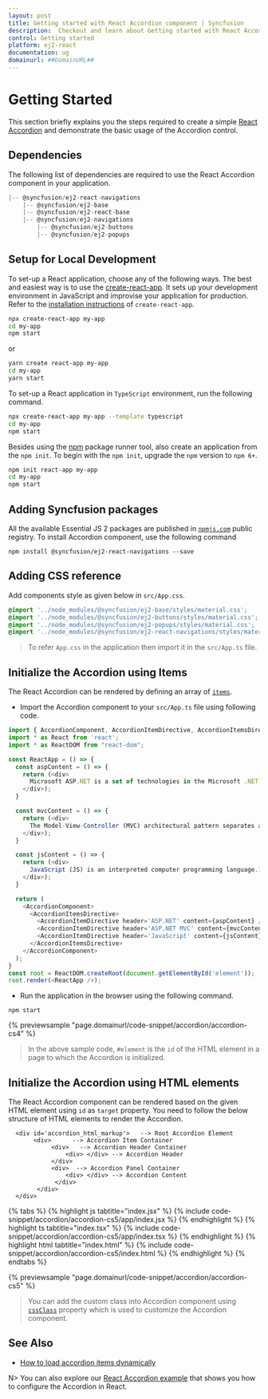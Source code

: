 ```yaml
---
layout: post
title: Getting started with React Accordion component | Syncfusion
description:  Checkout and learn about Getting started with React Accordion component of Syncfusion Essential JS 2 and more details.
control: Getting started 
platform: ej2-react
documentation: ug
domainurl: ##DomainURL##
---
```


# Getting Started

This section briefly explains you the steps required to create a simple [React Accordion](https://www.syncfusion.com/react-components/react-accordion) and demonstrate the basic usage of the Accordion control.

## Dependencies

The following list of dependencies are required to use the React Accordion component in your application.

```js
|-- @syncfusion/ej2-react-navigations
    |-- @syncfusion/ej2-base
    |-- @syncfusion/ej2-react-base
    |-- @syncfusion/ej2-navigations
        |-- @syncfusion/ej2-buttons
        |-- @syncfusion/ej2-popups

```

## Setup for Local Development

To set-up a React application, choose any of the following ways. The best and easiest way is to use the [create-react-app](https://github.com/facebook/create-react-app). It sets up your development environment in JavaScript and improvise your application for production. Refer to the [installation instructions](https://github.com/facebook/create-react-app#creating-an-app) of `create-react-app`.

```bash
npx create-react-app my-app
cd my-app
npm start
```

or

```bash
yarn create react-app my-app
cd my-app
yarn start
```

To set-up a React application in `TypeScript` environment, run the following command.

```bash
npx create-react-app my-app --template typescript
cd my-app
npm start
```

Besides using the [npm](https://medium.com/@maybekatz/introducing-npx-an-npm-package-runner-55f7d4bd282b) package runner tool, also create an application from the `npm init`. To begin with the `npm init`, upgrade the `npm` version to `npm 6+`.

```bash
npm init react-app my-app
cd my-app
npm start
```



## Adding Syncfusion packages

All the available Essential JS 2 packages are published in [`npmjs.com`](https://www.npmjs.com/~syncfusionorg) public registry.
To install Accordion component, use the following command

```
npm install @syncfusion/ej2-react-navigations --save
```

## Adding CSS reference

 Add components style as given below in `src/App.css`.

```css
@import '../node_modules/@syncfusion/ej2-base/styles/material.css';
@import '../node_modules/@syncfusion/ej2-buttons/styles/material.css';
@import '../node_modules/@syncfusion/ej2-popups/styles/material.css';
@import '../node_modules/@syncfusion/ej2-react-navigations/styles/material.css';

```

> To refer `App.css` in the application then import it in the `src/App.ts` file.

## Initialize the Accordion using Items

The React Accordion can be rendered by defining an array of [`items`](https://ej2.syncfusion.com/react/documentation/api/accordion#items).

* Import the Accordion component to your `src/App.ts` file using following code.



```ts
import { AccordionComponent, AccordionItemDirective, AccordionItemsDirective } from '@syncfusion/ej2-react-navigations';
import * as React from 'react';
import * as ReactDOM from "react-dom";

const ReactApp = () => {
  const aspContent = () => {
    return (<div>
      Microsoft ASP.NET is a set of technologies in the Microsoft .NET Framework for building Web applications and XML Web services.
    </div>);
  }

  const mvcContent = () => {
    return (<div>
      The Model-View-Controller (MVC) architectural pattern separates an application into three main components: the model, the view, and the controller.
    </div>);
  }

  const jsContent = () => {
    return (<div>
      JavaScript (JS) is an interpreted computer programming language.It was originally implemented as part of web browsers so that client-side scripts could interact with the user, control the browser, communicate asynchronously, and alter the document content that was displayed.
    </div>);
  }

  return (
    <AccordionComponent>
      <AccordionItemsDirective>
        <AccordionItemDirective header='ASP.NET' content={aspContent} />
        <AccordionItemDirective header='ASP.NET MVC' content={mvcContent} />
        <AccordionItemDirective header='JavaScript' content={jsContent} />
      </AccordionItemsDirective>
    </AccordionComponent>
  );
}
const root = ReactDOM.createRoot(document.getElementById('element'));
root.render(<ReactApp />);

```



* Run the application in the browser using the following command.

```
npm start
```
        
{% previewsample "page.domainurl/code-snippet/accordion/accordion-cs4" %}

> In the above sample code, `#element` is the `id` of the HTML element in a page to which the Accordion is initialized.

## Initialize the Accordion using HTML elements

The React Accordion component can be rendered based on the given HTML element using `id` as `target` property.
You need to follow the below structure of HTML elements to render the Accordion.

```
  <div id='accordion_html_markup'>   --> Root Accordion Element
       <div>      --> Accordion Item Container
            <div>   --> Accordion Header Container
                <div> </div> --> Accordion Header
            </div>
            <div>  --> Accordion Panel Container
                <div> </div> --> Accordion Content
             </div>
        </div>
  </div>
```

{% tabs %}
{% highlight js tabtitle="index.jsx" %}
{% include code-snippet/accordion/accordion-cs5/app/index.jsx %}
{% endhighlight %}
{% highlight ts tabtitle="index.tsx" %}
{% include code-snippet/accordion/accordion-cs5/app/index.tsx %}
{% endhighlight %}
{% highlight html tabtitle="index.html" %}
{% include code-snippet/accordion/accordion-cs5/index.html %}
{% endhighlight %}
{% endtabs %}
        
{% previewsample "page.domainurl/code-snippet/accordion/accordion-cs5" %}

> You can add the custom class into Accordion component using [`cssClass`](https://ej2.syncfusion.com/react/documentation/api/accordion/accordionItem#cssclass) property which is used to customize the Accordion component.

## See Also

* [How to load accordion items dynamically](./how-to/load-accordion-items-dynamically/)

N> You can also explore our [React Accordion example](https://ej2.syncfusion.com/react/demos/#/fabric/accordion/default) that shows you how to configure the Accordion in React.